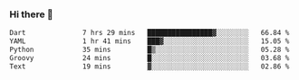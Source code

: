 ### Hi there 👋

<!--START_SECTION:waka-->

```txt
Dart              7 hrs 29 mins   ████████████████▓░░░░░░░░   66.84 %
YAML              1 hr 41 mins    ███▓░░░░░░░░░░░░░░░░░░░░░   15.05 %
Python            35 mins         █▒░░░░░░░░░░░░░░░░░░░░░░░   05.28 %
Groovy            24 mins         █░░░░░░░░░░░░░░░░░░░░░░░░   03.68 %
Text              19 mins         ▓░░░░░░░░░░░░░░░░░░░░░░░░   02.86 %
```

<!--END_SECTION:waka-->


<!--
**AnkelMauCastillo/AnkelMauCastillo** is a ✨ _special_ ✨ repository because its `README.md` (this file) appears on your GitHub profile.

Here are some ideas to get you started:

- 🔭 I’m currently working on ...
- 🌱 I’m currently learning ...
- 👯 I’m looking to collaborate on ...
- 🤔 I’m looking for help with ...
- 💬 Ask me about ...
- 📫 How to reach me: ...
- 😄 Pronouns: ...
- ⚡ Fun fact: ...
-->
